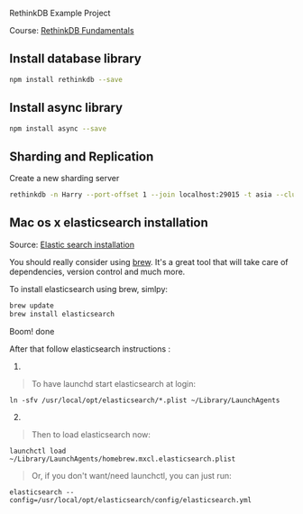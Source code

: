 RethinkDB Example Project

Course: [RethinkDB Fundamentals](http://www.pluralsight.com/courses/rethinkdb-fundamentals)

## Install database library

```bash
npm install rethinkdb --save
```

## Install async library

```bash
npm install async --save
```

## Sharding and Replication

Create a new sharding server

```bash
rethinkdb -n Harry --port-offset 1 --join localhost:29015 -t asia --cluster-port 29017 --driver-port 28017 --http-port 8082
```

## Mac os x elasticsearch installation

Source: [Elastic search installation](http://www.pluralsight.com/courses/rethinkdb-fundamentals)

You should really consider using [brew](http://brew.sh/). It's a great tool that will take care of dependencies, version control and much more.

To install elasticsearch using brew, simlpy:

```bash
brew update
brew install elasticsearch
```

Boom! done

After that follow elasticsearch instructions :

1.

> To have launchd start elasticsearch at login:

```ln -sfv /usr/local/opt/elasticsearch/*.plist ~/Library/LaunchAgents```

2.

> Then to load elasticsearch now:

```launchctl load ~/Library/LaunchAgents/homebrew.mxcl.elasticsearch.plist```

> Or, if you don't want/need launchctl, you can just run:

```elasticsearch --config=/usr/local/opt/elasticsearch/config/elasticsearch.yml```
